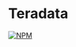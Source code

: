# Teradata
[![NPM](https://img.shields.io/npm/l/react)](https://github.com/brdevschool/teradata/blob/main/LICENSE) 
